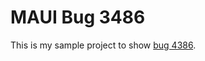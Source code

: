 # MAUI Bug 3486
This is my sample project to show [bug 4386](https://github.com/dotnet/maui/issues/3486).
